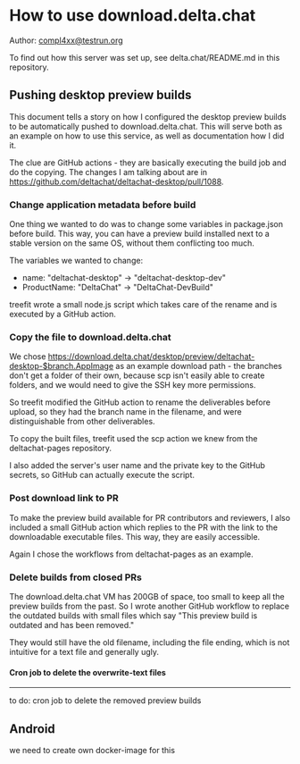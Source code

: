 # How to use download.delta.chat

Author: compl4xx@testrun.org

To find out how this server was set up, see delta.chat/README.md in this
repository.

## Pushing desktop preview builds

This document tells a story on how I configured the desktop preview builds to
be automatically pushed to download.delta.chat.  This will serve both as an
example on how to use this service, as well as documentation how I did it.

The clue are GitHub actions - they are basically executing the build job and do
the copying. The changes I am talking about are in
https://github.com/deltachat/deltachat-desktop/pull/1088.

### Change application metadata before build

One thing we wanted to do was to change some variables in package.json before
build. This way, you can have a preview build installed next to a stable
version on the same OS, without them conflicting too much.

The variables we wanted to change:
* name: "deltachat-desktop" -> "deltachat-desktop-dev"
* ProductName: "DeltaChat" -> "DeltaChat-DevBuild"

treefit wrote a small node.js script which takes care of the rename and is
executed by a GitHub action.

### Copy the file to download.delta.chat

We chose
https://download.delta.chat/desktop/preview/deltachat-desktop-$branch.AppImage
as an example download path - the branches don't get a folder of their own,
because scp isn't easily able to create folders, and we would need to give the
SSH key more permissions.

So treefit modified the GitHub action to rename the deliverables before upload,
so they had the branch name in the filename, and were distinguishable from
other deliverables.

To copy the built files, treefit used the scp action we knew from the
deltachat-pages repository.

I also added the server's user name and the private key to the GitHub secrets,
so GitHub can actually execute the script.

### Post download link to PR

To make the preview build available for PR contributors and reviewers, I also
included a small GitHub action which replies to the PR with the link to the
downloadable executable files. This way, they are easily accessible.

Again I chose the workflows from deltachat-pages as an example.

### Delete builds from closed PRs

The download.delta.chat VM has 200GB of space, too small to keep all the
preview builds from the past. So I wrote another GitHub workflow to replace the
outdated builds with small files which say "This preview build is outdated and
has been removed." 

They would still have the old filename, including the file ending, which is not
intuitive for a text file and generally ugly.

#### Cron job to delete the overwrite-text files



---
to do: cron job to delete the removed preview builds

## Android

we need to create own docker-image for this




